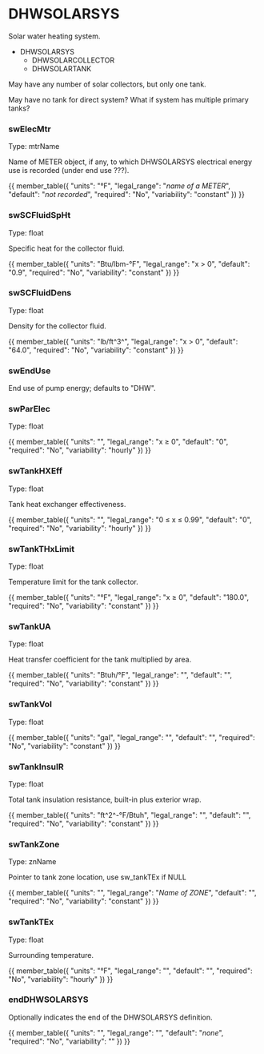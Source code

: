 # DHWSOLARSYS

Solar water heating system.

- DHWSOLARSYS
    - DHWSOLARCOLLECTOR
    - DHWSOLARTANK

May have any number of solar collectors, but only one tank.

May have no tank for direct system? What if system has multiple primary tanks?

### swElecMtr

Type: mtrName

Name of METER object, if any, to which DHWSOLARSYS electrical energy use is recorded (under end use ???).

{{
  member_table({
    "units": "°F",
    "legal_range": "*name of a METER*", 
    "default": "*not recorded*",
    "required": "No",
    "variability": "constant" 
  })
}}

### swSCFluidSpHt

Type: float

Specific heat for the collector fluid.

{{
  member_table({
    "units": "Btu/lbm-°F",
    "legal_range": "x > 0", 
    "default": "0.9",
    "required": "No",
    "variability": "constant" 
  })
}}

### swSCFluidDens

Type: float

Density for the collector fluid.

{{
  member_table({
    "units": "lb/ft^3^",
    "legal_range": "x > 0", 
    "default": "64.0",
    "required": "No",
    "variability": "constant" 
  })
}}

### swEndUse

End use of pump energy; defaults to "DHW".
  
### swParElec

Type: float

{{
  member_table({
    "units": "",
    "legal_range": "x ≥ 0", 
    "default": "0",
    "required": "No",
    "variability": "hourly" 
  })
}}

### swTankHXEff

Type: float

Tank heat exchanger effectiveness.

{{
  member_table({
    "units": "",
    "legal_range": "0 ≤ x ≤ 0.99", 
    "default": "0",
    "required": "No",
    "variability": "hourly" 
  })
}}

### swTankTHxLimit

Type: float

Temperature limit for the tank collector.

{{
  member_table({
    "units": "°F",
    "legal_range": "x ≥ 0", 
    "default": "180.0",
    "required": "No",
    "variability": "constant" 
  })
}}

### swTankUA

Type: float

Heat transfer coefficient for the tank multiplied by area.
  
{{
  member_table({
    "units": "Btuh/°F",
    "legal_range": "", 
    "default": "",
    "required": "No",
    "variability": "constant" 
  })
}}

### swTankVol

Type: float

{{
  member_table({
    "units": "gal",
    "legal_range": "", 
    "default": "",
    "required": "No",
    "variability": "constant" 
  })
}}

### swTankInsulR

Type: float

Total tank insulation resistance, built-in plus exterior wrap.
  
{{
  member_table({
    "units": "ft^2^-°F/Btuh",
    "legal_range": "", 
    "default": "",
    "required": "No",
    "variability": "constant" 
  })
}}

### swTankZone

Type: znName

Pointer to tank zone location, use sw_tankTEx if NULL

{{
  member_table({
    "units": "",
    "legal_range": "*Name of ZONE*", 
    "default": "",
    "required": "No",
    "variability": "constant" 
  })
}}

### swTankTEx

Type: float

Surrounding temperature.

{{
  member_table({
    "units": "°F",
    "legal_range": "", 
    "default": "",
    "required": "No",
    "variability": "hourly" 
  })
}}

### endDHWSOLARSYS

Optionally indicates the end of the DHWSOLARSYS definition.

{{
  member_table({
    "units": "",
    "legal_range": "", 
    "default": "*none*",
    "required": "No",
    "variability": "" 
  })
}}


